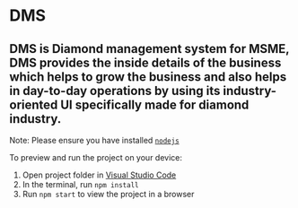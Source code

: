 
  # DMS
  ## DMS is Diamond management system for MSME, DMS provides the inside details of the business which helps to grow the business and also helps in day-to-day operations by using its industry-oriented UI specifically made for diamond industry. 

  Note: Please ensure you have installed <code><a href="https://nodejs.org/en/download/">nodejs</a></code>

  To preview and run the project on your device:
  1) Open project folder in <a href="https://code.visualstudio.com/download">Visual Studio Code</a>
  2) In the terminal, run `npm install`
  3) Run `npm start` to view the project in a browser
  
